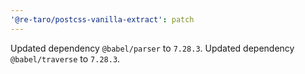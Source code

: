 ```yaml
---
'@re-taro/postcss-vanilla-extract': patch
---
```


Updated dependency `@babel/parser` to `7.28.3`.
Updated dependency `@babel/traverse` to `7.28.3`.
